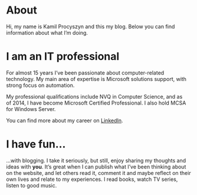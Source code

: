 # About

Hi, my name is Kamil Procyszyn and this my blog. Below you can find information about what I’m doing.

# I am an IT professional

For almost 15 years I&#8217;ve been passionate about computer-related technology. My main area of expertise is Microsoft solutions support, with strong focus on automation. 

My professional qualifications include NVQ in Computer Science, and as of 2014, I have become Microsoft Certified Professional. I also hold MCSA for Windows Server. 

You can find more about my career on [LinkedIn][1].

# I have fun&#8230;

&#8230;with blogging. I take it seriously, but still, enjoy sharing my thoughts and ideas with **you**. It’s great when I can publish what I&#8217;ve been thinking about on the website, and let others read it, comment it and maybe reflect on their own lives and relate to my experiences. I read books, watch TV series, listen to good music.

 [1]: https://uk.linkedin.com/in/kprocyszyn
